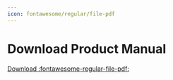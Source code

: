 ```yaml
---
icon: fontawesome/regular/file-pdf
---
```



# Download Product Manual
[Download :fontawesome-regular-file-pdf:](../board_files/product_manual.pdf)